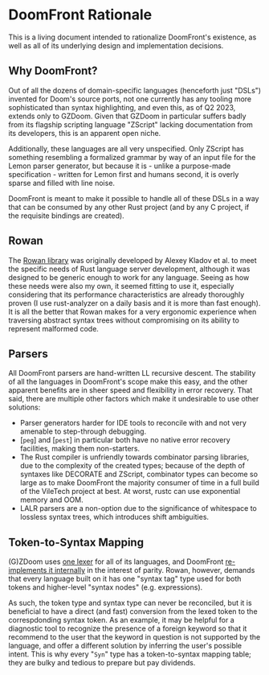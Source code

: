 # DoomFront Rationale

This is a living document intended to rationalize DoomFront's existence, as well as all of its underlying design and implementation decisions.

## Why DoomFront?

Out of all the dozens of domain-specific languages (henceforth just "DSLs") invented for Doom's source ports, not one currently has any tooling more sophisticated than syntax highlighting, and even this, as of Q2 2023, extends only to GZDoom. Given that GZDoom in particular suffers badly from its flagship scripting language "ZScript" lacking documentation from its developers, this is an apparent open niche.

Additionally, these languages are all very unspecified. Only ZScript has something resembling a formalized grammar by way of an input file for the Lemon parser generator, but because it is - unlike a purpose-made specification - written for Lemon first and humans second, it is overly sparse and filled with line noise.

DoomFront is meant to make it possible to handle all of these DSLs in a way that can be consumed by any other Rust project (and by any C project, if the requisite bindings are created).

## Rowan

The [Rowan library](https://crates.io/crates/rowan) was originally developed by Alexey Kladov et al. to meet the specific needs of Rust language server development, although it was designed to be generic enough to work for any language. Seeing as how these needs were also my own, it seemed fitting to use it, especially considering that its performance characteristics are already thoroughly proven (I use rust-analyzer on a daily basis and it is more than fast enough). It is all the better that Rowan makes for a very ergonomic experience when traversing abstract syntax trees without compromising on its ability to represent malformed code.

## Parsers

All DoomFront parsers are hand-written LL recursive descent. The stability of all the languages in DoomFront's scope make this easy, and the other apparent benefits are in sheer speed and flexibility in error recovery. That said, there are multiple other factors which make it undesirable to use other solutions:

- Parser generators harder for IDE tools to reconcile with and not very amenable to step-through debugging.
- [`peg`] and [`pest`] in particular both have no native error recovery facilities, making them non-starters.
- The Rust compiler is unfriendly towards combinator parsing libraries, due to the complexity of the created types; because of the depth of syntaxes like DECORATE and ZScript, combinator types can become so large as to make DoomFront the majority consumer of time in a full build of the VileTech project at best. At worst, rustc can use exponential memory and OOM.
- LALR parsers are a non-option due to the significance of whitespace to lossless syntax trees, which introduces shift ambiguities.

## Token-to-Syntax Mapping

(G)ZDoom uses [one lexer](https://github.com/ZDoom/gzdoom/blob/master/src/common/engine/sc_man_scanner.re) for all of its languages, and DoomFront [re-implements it internally](../doomfront/src/zdoom/lex.rs) in the interest of parity. Rowan, however, demands that every language built on it has one "syntax tag" type used for both tokens and higher-level "syntax nodes" (e.g. expressions).

As such, the token type and syntax type can never be reconciled, but it is beneficial to have a direct (and fast) conversion from the lexed token to the correspdonding syntax token. As an example, it may be helpful for a diagnostic tool to recognize the presence of a foreign keyword so that it recommend to the user that the keyword in question is not supported by the language, and offer a different solution by inferring the user's possible intent. This is why every "`Syn`" type has a token-to-syntax mapping table; they are bulky and tedious to prepare but pay dividends.
